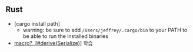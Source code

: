 ## Rust


- [cargo install path] 
  - warning: be sure to add `/Users/jeffrey/.cargo/bin` to your PATH to be able to run the installed binaries
- [macro?, [#derive(Serialize)]]() 학습